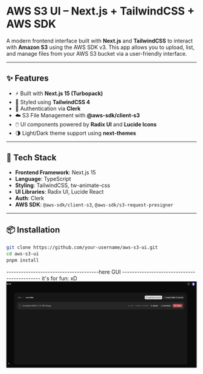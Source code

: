 # AWS S3 UI – Next.js + TailwindCSS + AWS SDK

A modern frontend interface built with **Next.js** and **TailwindCSS** to interact with **Amazon S3** using the AWS SDK v3. This app allows you to upload, list, and manage files from your AWS S3 bucket via a user-friendly interface.

---

## ✨ Features

- ⚡ Built with **Next.js 15 (Turbopack)**
- 🎨 Styled using **TailwindCSS 4**
- 🔐 Authentication via **Clerk**
- ☁️ S3 File Management with **@aws-sdk/client-s3**
- 🖱️ UI components powered by **Radix UI** and **Lucide Icons**
- 🌗 Light/Dark theme support using **next-themes**

---

## 🧰 Tech Stack

- **Frontend Framework**: Next.js 15
- **Language**: TypeScript
- **Styling**: TailwindCSS, tw-animate-css
- **UI Libraries**: Radix UI, Lucide React
- **Auth**: Clerk
- **AWS SDK**: `@aws-sdk/client-s3`, `@aws-sdk/s3-request-presigner`

---

## 📦 Installation

```bash
git clone https://github.com/your-username/aws-s3-ui.git
cd aws-s3-ui
pnpm install
```

--------------------------------------here GUI --------------------------------------------
it's for fun: xD
![Image alt](https://github.com/sbharth1/S3/blob/032abc35636b1b6ddc0007aac279daee4c02f18c/public/Screenshot%202025-07-30%20192919.png)
